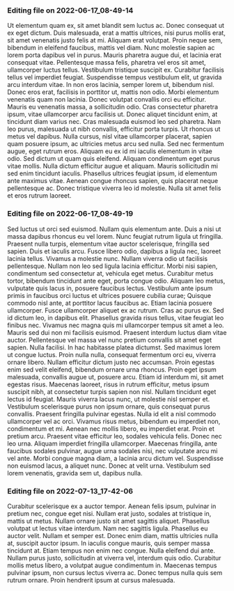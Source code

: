 

### Editing file on 2022-06-17_08-49-14

Ut elementum quam ex, sit amet blandit sem luctus ac. Donec consequat ut ex eget dictum. Duis malesuada, erat a mattis ultrices, nisi purus mollis erat, sit amet venenatis justo felis at mi. Aliquam erat volutpat. Proin neque sem, bibendum in eleifend faucibus, mattis vel diam. Nunc molestie sapien ac lorem porta dapibus vel in purus. Mauris pharetra augue dui, et lacinia erat consequat vitae. Pellentesque massa felis, pharetra vel eros sit amet, ullamcorper luctus tellus.
Vestibulum tristique suscipit ex. Curabitur facilisis tellus vel imperdiet feugiat. Suspendisse tempus vestibulum elit, ut gravida arcu interdum vitae. In non eros lacinia, semper lorem ut, bibendum nisl. Donec eros erat, facilisis in porttitor ut, mattis non odio. Morbi elementum venenatis quam non lacinia. Donec volutpat convallis orci eu efficitur. Mauris eu venenatis massa, a sollicitudin odio. Cras consectetur pharetra ipsum, vitae ullamcorper arcu facilisis ut. Donec aliquet tincidunt enim, at tincidunt diam varius nec. Cras malesuada euismod leo sed pharetra. Nam leo purus, malesuada ut nibh convallis, efficitur porta turpis. Ut rhoncus ut metus vel dapibus. Nulla cursus, nisl vitae ullamcorper placerat, sapien quam posuere ipsum, ac ultricies metus arcu sed nulla.
Sed nec fermentum augue, eget rutrum eros. Aliquam eu ex id mi iaculis elementum in vitae odio. Sed dictum ut quam quis eleifend. Aliquam condimentum eget purus vitae mollis. Nulla dictum efficitur augue et aliquam. Mauris sollicitudin mi sed enim tincidunt iaculis. Phasellus ultrices feugiat ipsum, id elementum ante maximus vitae. Aenean congue rhoncus sapien, quis placerat neque pellentesque ac. Donec tristique viverra leo id molestie. Nulla sit amet felis et eros rutrum laoreet.




### Editing file on 2022-06-17_08-49-19

Sed luctus ut orci sed euismod. Nullam quis elementum ante. Duis a nisi ut massa dapibus rhoncus eu vel lorem. Nunc feugiat rutrum ligula ut fringilla. Praesent nulla turpis, elementum vitae auctor scelerisque, fringilla sed sapien. Duis et iaculis arcu. Fusce libero odio, dapibus a ligula nec, laoreet lacinia tellus. Vivamus a molestie nunc. Nullam viverra odio ut facilisis pellentesque. Nullam non leo sed ligula lacinia efficitur. Morbi nisi sapien, condimentum sed consectetur at, vehicula eget metus. Curabitur metus tortor, bibendum tincidunt ante eget, porta congue odio. Aliquam leo metus, vulputate quis lacus in, posuere faucibus lectus. Vestibulum ante ipsum primis in faucibus orci luctus et ultrices posuere cubilia curae;
Quisque commodo nisl ante, at porttitor lacus faucibus ac. Etiam lacinia posuere ullamcorper. Fusce ullamcorper aliquet ex ac rutrum. Cras ac purus ex. Sed id dictum leo, in dapibus elit. Phasellus gravida risus tellus, vitae feugiat leo finibus nec. Vivamus nec magna quis mi ullamcorper tempus sit amet a leo. Mauris sed dui non mi facilisis euismod. Praesent interdum luctus diam vitae auctor. Pellentesque vel massa vel nunc pretium convallis sit amet eget sapien. Nulla facilisi. In hac habitasse platea dictumst. Sed maximus lorem ut congue luctus.
Proin nulla nulla, consequat fermentum orci eu, viverra ornare libero. Nullam efficitur dictum justo nec accumsan. Proin egestas enim sed velit eleifend, bibendum ornare urna rhoncus. Proin eget ipsum malesuada, convallis augue ut, posuere arcu. Etiam id interdum mi, sit amet egestas risus. Maecenas laoreet, risus in rutrum efficitur, metus ipsum suscipit nibh, at consectetur turpis sapien non nisl. Nullam tincidunt eget lectus id feugiat. Mauris viverra lacus nunc, ut molestie nisl semper et. Vestibulum scelerisque purus non ipsum ornare, quis consequat purus convallis. Praesent fringilla pulvinar egestas. Nulla id elit a nisl commodo ullamcorper vel ac orci.
Vivamus risus metus, bibendum eu imperdiet non, condimentum et mi. Aenean nec mollis libero, eu imperdiet erat. Proin et pretium arcu. Praesent vitae efficitur leo, sodales vehicula felis. Donec nec leo urna. Aliquam imperdiet fringilla ullamcorper. Maecenas fringilla, ante faucibus sodales pulvinar, augue urna sodales nisi, nec vulputate arcu mi vel ante. Morbi congue magna diam, a lacinia arcu dictum vel. Suspendisse non euismod lacus, a aliquet nunc. Donec at velit urna. Vestibulum sed lorem venenatis, gravida sem ut, dapibus nulla.




### Editing file on 2022-07-13_17-42-06

Curabitur scelerisque ex a auctor tempor. Aenean felis ipsum, pulvinar in pretium nec, congue eget nisi. Nullam erat justo, sodales at tristique in, mattis ut metus. Nullam ornare justo sit amet sagittis aliquet. Phasellus volutpat ut lectus vitae interdum. Nam nec sagittis ligula. Phasellus eu auctor velit.
Nullam et semper est. Donec enim diam, mattis ultricies nulla at, suscipit auctor ipsum. In iaculis congue mauris, quis semper massa tincidunt at. Etiam tempus non enim nec congue. Nulla eleifend dui ante. Nullam purus justo, sollicitudin at viverra vel, interdum quis odio. Curabitur mollis metus libero, a volutpat augue condimentum in. Maecenas tempus pulvinar ipsum, non cursus lectus viverra ac. Donec tempus nulla quis sem rutrum ornare. Proin hendrerit ipsum at cursus malesuada.


